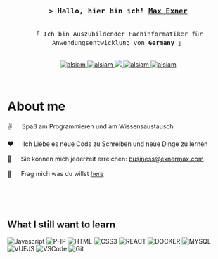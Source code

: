 <!--- ------------------------------------------------------------------------------------------------------------------- --->
<!---                                                                                                                     --->
<!--- ------------------------------------------------------------------------------------------------------------------- --->
<!--- Dateiname:    readme.md                                                                                             --->
<!--- Autor:        Max Exner                                                                                             --->               
<!--- Datum:        11.03.2024                                                                                            --->
<!--- Version:      V1.1                                                                                                  --->
<!--- Beschreibung: GitHub Profil readme.                                                                                 --->
<!--- ------------------------------------------------------------------------------------------------------------------- --->
<!---                                                                                                                     --->
<!--- ------------------------------------------------------------------------------------------------------------------- --->


<!-- Intro  -->
<h3 align="center">
        <samp>&gt; Hallo, hier bin ich!
                <b><a target="_blank" href="https://www.exnermax.de/">Max Exner</a></b>
        </samp>
</h3>


<p align="center"> 
  <samp>
    <br>
    「 Ich bin Auszubildender Fachinformatiker für Anwendungsentwicklung von <b>Germany</b> 」
    <br>
    <br>
  </samp>
</p>

<p align="center">
 <a href="https://exnermax.de" target="blank">
  <img src="https://img.shields.io/badge/Website-DC143C?style=for-the-badge&logo=medium&logoColor=white" alt="alsiam" />
 </a>
 <a href="https://linkedin.com/in/exnermax" target="_blank">
  <img src="https://img.shields.io/badge/LinkedIn-0077B5?style=for-the-badge&logo=linkedin&logoColor=white" alt="alsiam"/>
 </a>
 <a href="https://twitter.com/exnermax" target="_blank">
  <img src="https://img.shields.io/badge/Twitter-1DA1F2?style=for-the-badge&logo=twitter&logoColor=white" />
 </a>
 <a href="https://instagram.com/exnermax" target="_blank">
  <img src="https://img.shields.io/badge/Instagram-fe4164?style=for-the-badge&logo=instagram&logoColor=white" alt="alsiam" />
 </a> 
 <a href="https://facebook.com/exnermax" target="_blank">
  <img src="https://img.shields.io/badge/Facebook-20BEFF?&style=for-the-badge&logo=facebook&logoColor=white" alt="alsiam"  />
  </a> 
</p>
<br />

<!-- About Section -->
 # About me
 
<p>
  
 ✌️ &emsp; Spaß am Programmieren und am Wissensaustausch <br/><br/>
 ❤️ &emsp; Ich Liebe es neue Cods zu Schreiben und neue Dinge zu lernen<br/><br/>
 📧 &emsp; Sie können mich jederzeit erreichen: business@exnermax.com<br/><br/>
 💬 &emsp; Frag mich was du willst [here](https://github.com/exnermax/exnermax/issues)

</p>

<br/>
<br/>
<br/>

## What I still want to learn

![Javascript](https://img.shields.io/badge/Javascript-F0DB4F?style=for-the-badge&labelColor=black&logo=javascript&logoColor=F0DB4F)
![PHP](https://camo.githubusercontent.com/7214756307a30b95ce076bed73fe2be1414791379b42b5ab183bad795f1fea85/68747470733a2f2f696d672e736869656c64732e696f2f62616467652f7068702d2532333737374242342e7376673f7374796c653d666f722d7468652d6261646765266c6f676f3d706870266c6f676f436f6c6f723d7768697465)
![HTML](https://img.shields.io/badge/HTML5-E34F26?style=for-the-badge&logo=html5&logoColor=white)
![CSS3](https://img.shields.io/badge/CSS3-1572B6?style=for-the-badge&logo=css3&logoColor=white)
![REACT](https://img.shields.io/badge/-React-61DBFB?style=for-the-badge&labelColor=black&logo=react&logoColor=61DBFB)
![DOCKER](https://camo.githubusercontent.com/8396abd667a0eca7d28cdb29ec63b6bf29a7854c7c3d467e6ece648c7e9b81e1/68747470733a2f2f696d672e736869656c64732e696f2f62616467652f646f636b65722d2532333064623765642e7376673f7374796c653d666f722d7468652d6261646765266c6f676f3d646f636b6572266c6f676f436f6c6f723d7768697465)
![MYSQL](https://camo.githubusercontent.com/3fb5c666007b264dde797b2d7e258cae7f336848f3408cef902f04c6065cc146/68747470733a2f2f696d672e736869656c64732e696f2f62616467652f6d7973716c2d2532333030662e7376673f7374796c653d666f722d7468652d6261646765266c6f676f3d6d7973716c266c6f676f436f6c6f723d7768697465)
![VUEJS](https://camo.githubusercontent.com/f9dcdd1cfaca52d120fc5382d062172f654c06afa24136899b099d0fed499dcf/68747470733a2f2f696d672e736869656c64732e696f2f62616467652f7675656a732d2532333335343935652e7376673f7374796c653d666f722d7468652d6261646765266c6f676f3d767565646f746a73266c6f676f436f6c6f723d253233344643303844)
![VSCode](https://img.shields.io/badge/Visual_Studio-0078d7?style=for-the-badge&logo=visual%20studio&logoColor=white)
![Git](https://img.shields.io/badge/Git-F05032?style=for-the-badge&logo=git&logoColor=white)



